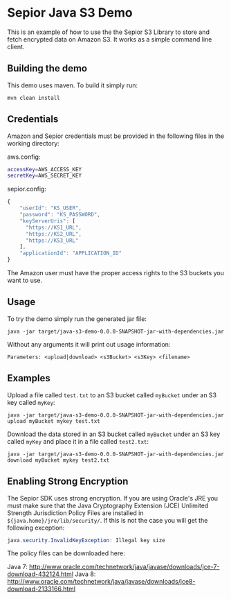 Sepior Java S3 Demo
===================

This is an example of how to use the the Sepior S3 Library to store and fetch encrypted data on Amazon S3. It works as a simple command line client.

Building the demo
-----------------

This demo uses maven. To build it simply run:

    mvn clean install

Credentials
-----------

Amazon and Sepior credentials must be provided in the following files in the working directory:

aws.config:
```bash
accessKey=AWS_ACCESS_KEY
secretKey=AWS_SECRET_KEY
```

sepior.config:
```javascript
{
    "userId": "KS_USER",
    "password": "KS_PASSWORD",
    "keyServerUris": [
      "https://KS1_URL",
      "https://KS2_URL",
      "https://KS3_URL"
    ],
    "applicationId": "APPLICATION_ID"
}
```

The Amazon user must have the proper access rights to the S3 buckets you want to use.

Usage
-----

To try the demo simply run the generated jar file:

```
java -jar target/java-s3-demo-0.0.0-SNAPSHOT-jar-with-dependencies.jar
```

Without any arguments it will print out usage information:

```
Parameters: <upload|download> <s3Bucket> <s3Key> <filename>
```

Examples
--------
Upload a file called `test.txt` to an S3 bucket called `myBucket` under an S3 key called `myKey`:

```
java -jar target/java-s3-demo-0.0.0-SNAPSHOT-jar-with-dependencies.jar upload myBucket mykey test.txt
```

Download the data stored in an S3 bucket called `myBucket` under an S3 key called `myKey` and place it in a file called `test2.txt`:

```
java -jar target/java-s3-demo-0.0.0-SNAPSHOT-jar-with-dependencies.jar download myBucket mykey test2.txt
```

Enabling Strong Encryption
--------------------------

The Sepior SDK uses strong encryption. If you are using Oracle's JRE you must make sure that the Java Cryptography Extension (JCE) Unlimited Strength Jurisdiction Policy Files are installed in `${java.home}/jre/lib/security/`. If this is not the case you will get the following exception:

```java
java.security.InvalidKeyException: Illegal key size
```

The policy files can be downloaded here:

Java 7: http://www.oracle.com/technetwork/java/javase/downloads/jce-7-download-432124.html
Java 8: http://www.oracle.com/technetwork/java/javase/downloads/jce8-download-2133166.html
